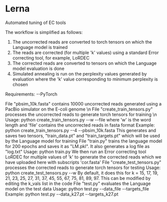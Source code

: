 # Lerna
Automated tuning of EC tools

The workflow is simplified as follows:
1) The uncorrected reads are converted to torch tensors on which the Language model is trained
2) The reads are corrected (for multiple 'k' values) using a standard Error correcting tool, for example, LoRDEC
3) The corrected reads are converted to tensors on which the Language model evaluation is done
4) Simulated annealing is run on the perplexity values generated by evaluation where the 'k' value corresponding to minimum perplexity is chosen

Requirements:
--PyTorch

File "pbsim_10k.fasta" contains 10000 uncorrected reads generated using a PacBio simulator on the E-coli genome \n
File "create_train_tensors.py" processes the uncorrected reads to generate torch tensors for training \n
  Usage: python create_train_tensors.py --w --file
    where 'w' is the word length and 'file' contains the uncorrected reads in fasta format
  Example: python create_train_tensors.py --4 --pbsim_10k.fasta
  This generates and saves two tensors, "train_data.pt" and "train_targets.pt" which will be used by the Language model for training
File "train.py" trains the language model for 200 epochs and saves it as "LM.pkl". It also generates a log file as "log.txt"
  Usage: python train.py
We then run an Error correcting tool LoRDEC for multiple values of 'k' to generate the corrected reads which we have uploaded here with subscripts 'cor.fasta'
File "create_test_tensors.py" processes the corrected reads to generate torch tensors for testing
  Usage: python create_test_tensors.py --w
  By default, it does this for k = 15, 17, 19, 21, 23, 25, 27, 31, 37, 45, 55, 67, 75, 81, 89, 97. This can be modified by editing the k_vals list in the code
File "test.py" evaluates the Language model on the test data
  Usage: python test.py --data_file --targets_file
  Example: python test.py --data_k27.pt --targets_k27.pt
  
